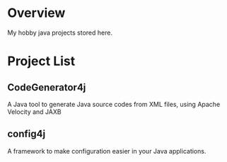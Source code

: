 # Overview #
My hobby java projects stored here.

# Project List #
## CodeGenerator4j ##
A Java tool to generate Java source codes from XML files, using Apache Velocity and JAXB

## config4j ##
A framework to make configuration easier in your Java applications.